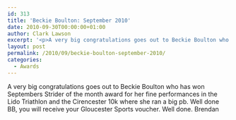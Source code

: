 ```yaml
---
id: 313
title: 'Beckie Boulton: September 2010'
date: 2010-09-30T00:00:00+01:00
author: Clark Lawson
excerpt: '<p>A very big congratulations goes out to Beckie Boulton who has won Septembers Strider of the month award for her fine performances in the Lido Triathlon and the Cirencester 10k where she ran a big pb. Well done BB, you will receive your Gloucester Sports voucher. Well done. Brendan</p>'
layout: post
permalink: /2010/09/beckie-boulton-september-2010/
categories:
  - Awards
---
```

</p> 

A very big congratulations goes out to Beckie Boulton who has won Septembers Strider of the month award for her fine performances in the Lido Triathlon and the Cirencester 10k where she ran a big pb. Well done BB, you will receive your Gloucester Sports voucher. Well done. Brendan